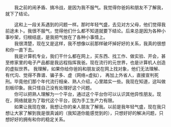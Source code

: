 &emsp;&emsp;我之前的闹矛盾、搞冷战，是因为我不服气。我觉得你爸妈和朋友不了解我，就下了结论。  

&emsp;&emsp;这和上一段关系遇到的问题一样。那时年轻气盛，去见对方父母，他们觉得我前途未卜。我很不服气，觉得他们什么都不知道就要下结论。后来总是因为各种小事吵架，归根结底，是我把气放在了各种小事情上。  
&emsp;&emsp;我很清楚，现在又是这样，我不想像以前那样破坏掉好好的关系，我真的很想和你一直下去。  
&emsp;&emsp;我是计算机专业，我们干什么都在网上，买东西、找工作、做实验、开会，甚至修家里的电子产品都是我远程指挥我爸。现在流行的元世界，也是计算机人创造的虚拟世界。
我理解，如果你给你爸妈和朋友说在网上找对象，他们无法理解、有代沟、觉得不靠谱、骗子多、虚（网络=虚拟），
再加上外省人，直接宣判死刑。毕竟他们那个年代流行相亲、熟人介绍，心里踏实一些。我现在知道，这叫做刻板印象。我只怪自己没有处理好这个问题。  
&emsp;&emsp;你可以把熟人理解为一个平台，通过这个平台你可以认识其他异性朋友。现在，网络就是为了取代这个平台，因为手工生产力有限。  
&emsp;&emsp;如果让我现在做，我想让你的亲人朋友了解我。以前是我年轻气盛，现在我只想让大家了解到我是很真诚的（我知道你能感觉到的），只想好好的解决问题，只想好好的拥有和你的稳定关系。  
